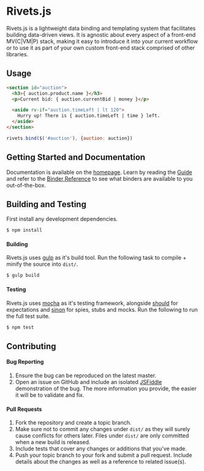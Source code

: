 # Rivets.js

Rivets.js is a lightweight data binding and templating system that facilitates building data-driven views. It is agnostic about every aspect of a front-end MV(C|VM|P) stack, making it easy to introduce it into your current workflow or to use it as part of your own custom front-end stack comprised of other libraries.

## Usage

```html
<section id="auction">
  <h3>{ auction.product.name }</h3>
  <p>Current bid: { auction.currentBid | money }</p>

  <aside rv-if="auction.timeLeft | lt 120">
    Hurry up! There is { auction.timeLeft | time } left.
  </aside>
</section>
```

```javascript
rivets.bind($('#auction'), {auction: auction})
```

## Getting Started and Documentation

Documentation is available on the [homepage](http://rivetsjs.com). Learn by reading the [Guide](http://rivetsjs.com/docs/guide/) and refer to the [Binder Reference](http://rivetsjs.com/docs/reference/) to see what binders are available to you out-of-the-box.

## Building and Testing

First install any development dependencies.

```bash
$ npm install
```

#### Building

Rivets.js uses [gulp](http://gulpjs.com/) as it's build tool. Run the following task to compile + minify the source into `dist/`.

```bash
$ gulp build
```

#### Testing

Rivets.js uses [mocha](http://visionmedia.github.io/mocha/) as it's testing framework, alongside [should](https://github.com/visionmedia/should.js/) for expectations and [sinon](http://sinonjs.org/) for spies, stubs and mocks. Run the following to run the full test suite.

```bash
$ npm test
```

## Contributing

#### Bug Reporting

1. Ensure the bug can be reproduced on the latest master.
2. Open an issue on GitHub and include an isolated [JSFiddle](http://jsfiddle.net/) demonstration of the bug. The more information you provide, the easier it will be to validate and fix.

#### Pull Requests

1. Fork the repository and create a topic branch.
3. Make sure not to commit any changes under `dist/` as they will surely cause conflicts for others later. Files under `dist/` are only committed when a new build is released.
4. Include tests that cover any changes or additions that you've made.
5. Push your topic branch to your fork and submit a pull request. Include details about the changes as well as a reference to related issue(s).

